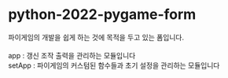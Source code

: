 # python-2022-pygame-form
파이게임의 개발을 쉽게 하는 것에 목적을 두고 있는 폼입니다.<br>
<br>
app : 갱신 조작 출력을 관리하는 모듈입니다<br>
setApp : 파이게임의 커스텀된 함수들과 초기 설정을 관리하는 모듈입니다<br>
